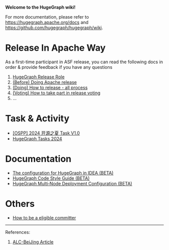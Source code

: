 **Welcome to the HugeGraph wiki!**

For more documentation, please refer to https://hugegraph.apache.org/docs and https://github.com/hugegraph/hugegraph/wiki.

# Release In Apache Way 

As a first-time participant in ASF release, you can read the following docs in order & provide feedback if you have any questions

1. [HugeGraph Release Role](https://github.com/apache/incubator-hugegraph/wiki/HugeGraph-Release-Role)
2. [(Before) Doing Apache release](https://github.com/apache/incubator-hugegraph/wiki/Apache-%E5%8F%91%E7%89%88%E6%B3%A8%E6%84%8F%E4%BA%8B%E9%A1%B9)
3. [(Doing) How to release - all process](https://github.com/apache/incubator-hugegraph/wiki/ASF-Release-Guidance-V2.0)
4. [(Voting) How to take part in release voting](https://github.com/apache/incubator-hugegraph/wiki/Release-Voting)
5. ...


# Task & Activity

- [[OSPP] 2024 开源之夏 Task V1.0](https://github.com/apache/incubator-hugegraph/wiki/OSPP2024)
- [HugeGraph Tasks 2024](https://github.com/apache/incubator-hugegraph/wiki/HugeGraph-Tasks-2024)

# Documentation

- [The configuration for HugeGraph in IDEA (BETA)](https://github.com/apache/incubator-hugegraph/wiki/The-configuration-for-HugeGraph-in-IDEA-(BETA))
- [HugeGraph Code Style Guide (BETA)](https://github.com/apache/incubator-hugegraph/wiki/HugeGraph-Code-Style-Guide)
- [HugeGraph Multi‐Node Deployment Configuration (BETA)](https://github.com/apache/incubator-hugegraph/wiki/HugeGraph-Multi%E2%80%90Node-Deployment-Configuration)

# Others

- [How to be a eligible committer](https://github.com/apache/incubator-hugegraph/wiki/How-to-be-a-eligible-committer)

---

References:

1. [ALC-BeiJing Article](https://alc-beijing.github.io/alc-site/post/apache-policy/asf-release-notes/)